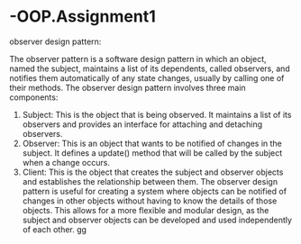 # -OOP.Assignment1

observer design pattern:

The observer pattern is a software design pattern in which an object, named the subject, maintains a list of its dependents,
called observers, and notifies them automatically of any state changes, usually by calling one of their methods.
The observer design pattern involves three main components:
1. Subject: This is the object that is being observed. It maintains a list of its observers and provides an
interface for attaching and detaching observers.
2. Observer: This is an object that wants to be notified of changes in the subject. It defines a update() method
that will be called by the subject when a change occurs.
3. Client: This is the object that creates the subject and observer objects and establishes the relationship between them.
The observer design pattern is useful for creating a system where objects can be notified of changes in other objects
without having to know the details of those objects. This allows for a more flexible and modular design,
as the subject and observer objects can be developed and used independently of each other.
gg
